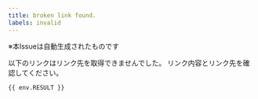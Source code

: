 ```yaml
---
title: broken link found.
labels: invalid
---
```


※本Issueは自動生成されたものです

以下のリンクはリンク先を取得できませんでした。
リンク内容とリンク先を確認してください。

```
{{ env.RESULT }}
```

